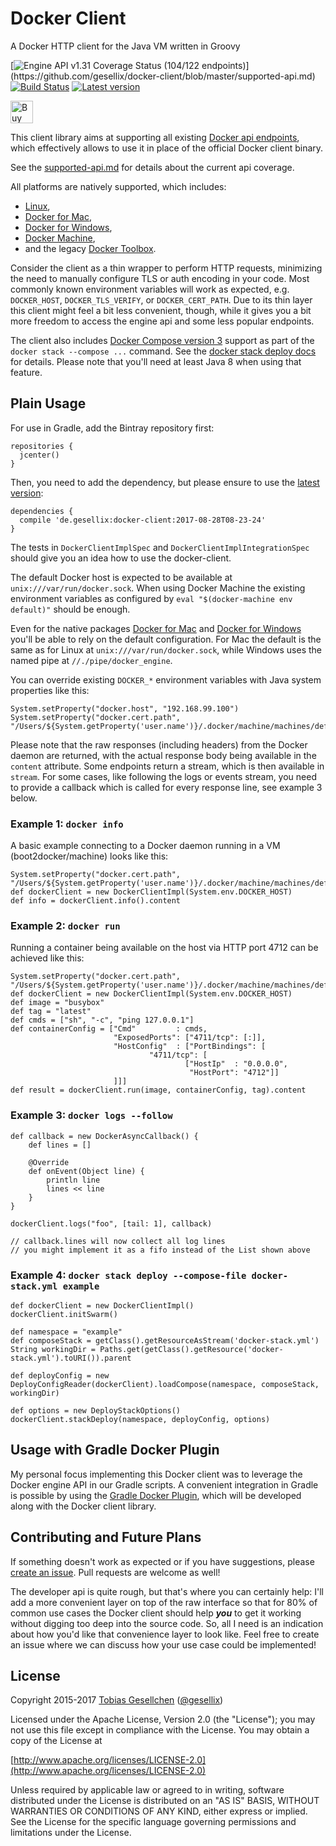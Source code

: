 # Docker Client

A Docker HTTP client for the Java VM written in Groovy

[![Engine API v1.31 Coverage Status (104/122 endpoints)](http://progressed.io/bar/85?title=api%20coverage%20(v1.31))](https://github.com/gesellix/docker-client/blob/master/supported-api.md)
[![Build Status](https://travis-ci.org/gesellix/docker-client.svg)](https://travis-ci.org/gesellix/docker-client)
[![Latest version](https://api.bintray.com/packages/gesellix/docker-utils/docker-client/images/download.svg) ](https://bintray.com/gesellix/docker-utils/docker-client/_latestVersion)

<a href='https://ko-fi.com/A0443PQL' target='_blank'><img height='36' style='border:0px;height:36px;' src='https://az743702.vo.msecnd.net/cdn/kofi4.png?v=0' border='0' alt='Buy Me a Coffee at ko-fi.com' /></a>

This client library aims at supporting all existing [Docker api endpoints](https://docs.docker.com/engine/api/),
 which effectively allows to use it in place of the official Docker client binary.

See the [supported-api.md](https://github.com/gesellix/docker-client/blob/master/supported-api.md)
 for details about the current api coverage.

All platforms are natively supported, which includes:
- [Linux](https://docs.docker.com/engine/installation/linux/),
- [Docker for Mac](https://docs.docker.com/docker-for-mac/),
- [Docker for Windows](https://docs.docker.com/docker-for-windows/),
- [Docker Machine](https://docs.docker.com/machine/overview/),
- and the legacy [Docker Toolbox](https://docs.docker.com/toolbox/overview/).

Consider the client as a thin wrapper to perform HTTP requests, minimizing the need to manually configure
 TLS or auth encoding in your code. Most commonly known environment variables will work as expected,
 e.g. `DOCKER_HOST`, `DOCKER_TLS_VERIFY`, or `DOCKER_CERT_PATH`.
 Due to its thin layer this client might feel a bit less convenient, though,
 while it gives you a bit more freedom to access the engine api and some less popular endpoints.

The client also includes [Docker Compose version 3](https://docs.docker.com/compose/compose-file/) support
 as part of the `docker stack --compose ...` command.
 See the [docker stack deploy docs](https://docs.docker.com/engine/reference/commandline/stack_deploy/) for details.
 Please note that you'll need at least Java 8 when using that feature. 

## Plain Usage

For use in Gradle, add the Bintray repository first:

    repositories {
      jcenter()
    }

Then, you need to add the dependency, but please ensure to use the [latest version](https://bintray.com/gesellix/docker-utils/docker-client/_latestVersion):

    dependencies {
      compile 'de.gesellix:docker-client:2017-08-28T08-23-24'
    }

The tests in `DockerClientImplSpec` and `DockerClientImplIntegrationSpec` should give you an idea how to use the docker-client.

The default Docker host is expected to be available at `unix:///var/run/docker.sock`.
 When using Docker Machine the existing environment variables as configured by `eval "$(docker-machine env default)"` should be enough.

Even for the native packages [Docker for Mac](https://docs.docker.com/docker-for-mac/)
 and [Docker for Windows](https://docs.docker.com/docker-for-windows/) you'll be able to rely on the default configuration.
 For Mac the default is the same as for Linux at `unix:///var/run/docker.sock`, while
 Windows uses the named pipe at `//./pipe/docker_engine`.

You can override existing `DOCKER_*` environment variables with Java system properties like this:

    System.setProperty("docker.host", "192.168.99.100")
    System.setProperty("docker.cert.path", "/Users/${System.getProperty('user.name')}/.docker/machine/machines/default")

Please note that the raw responses (including headers) from the Docker daemon are returned, with the actual response body
 being available in the `content` attribute. Some endpoints return a stream, which is then available in `stream`.
 For some cases, like following the logs or events stream, you need to provide a callback which is called for every
 response line, see example 3 below.

### Example 1: `docker info`

A basic example connecting to a Docker daemon running in a VM (boot2docker/machine) looks like this:

    System.setProperty("docker.cert.path", "/Users/${System.getProperty('user.name')}/.docker/machine/machines/default")
    def dockerClient = new DockerClientImpl(System.env.DOCKER_HOST)
    def info = dockerClient.info().content

### Example 2: `docker run`

Running a container being available on the host via HTTP port 4712 can be achieved like this:

    System.setProperty("docker.cert.path", "/Users/${System.getProperty('user.name')}/.docker/machine/machines/default")
    def dockerClient = new DockerClientImpl(System.env.DOCKER_HOST)
    def image = "busybox"
    def tag = "latest"
    def cmds = ["sh", "-c", "ping 127.0.0.1"]
    def containerConfig = ["Cmd"         : cmds,
                           "ExposedPorts": ["4711/tcp": [:]],
                           "HostConfig"  : ["PortBindings": [
                                   "4711/tcp": [
                                           ["HostIp"  : "0.0.0.0",
                                            "HostPort": "4712"]]
                           ]]]
    def result = dockerClient.run(image, containerConfig, tag).content

### Example 3: `docker logs --follow`

    def callback = new DockerAsyncCallback() {
        def lines = []

        @Override
        def onEvent(Object line) {
            println line
            lines << line
        }
    }

    dockerClient.logs("foo", [tail: 1], callback)

    // callback.lines will now collect all log lines
    // you might implement it as a fifo instead of the List shown above

### Example 4: `docker stack deploy --compose-file docker-stack.yml example`
    
    def dockerClient = new DockerClientImpl()
    dockerClient.initSwarm()

    def namespace = "example"
    def composeStack = getClass().getResourceAsStream('docker-stack.yml')
    String workingDir = Paths.get(getClass().getResource('docker-stack.yml').toURI()).parent

    def deployConfig = new DeployConfigReader(dockerClient).loadCompose(namespace, composeStack, workingDir)

    def options = new DeployStackOptions()
    dockerClient.stackDeploy(namespace, deployConfig, options)


## Usage with Gradle Docker Plugin

My personal focus implementing this Docker client was to leverage the Docker engine API in our Gradle scripts.
A convenient integration in Gradle is possible by using the [Gradle Docker Plugin](https://github.com/gesellix/gradle-docker-plugin),
which will be developed along with the Docker client library.

## Contributing and Future Plans

If something doesn't work as expected or if you have suggestions, please [create an issue](https://github.com/gesellix/docker-client/issues).
Pull requests are welcome as well!

The developer api is quite rough, but that's where you can certainly help: I'll add a more convenient layer
 on top of the raw interface so that for 80% of common use cases the Docker client
 should help _**you**_ to get it working without digging too deep into the source code.
 So, all I need is an indication about how you'd like that convenience layer to look like.
 Feel free to create an issue where we can discuss how your use case could be implemented!

## License

Copyright 2015-2017 [Tobias Gesellchen](https://www.gesellix.net/) ([@gesellix](https://twitter.com/gesellix))

Licensed under the Apache License, Version 2.0 (the "License");
you may not use this file except in compliance with the License.
You may obtain a copy of the License at

[http://www.apache.org/licenses/LICENSE-2.0](http://www.apache.org/licenses/LICENSE-2.0)

Unless required by applicable law or agreed to in writing, software
distributed under the License is distributed on an "AS IS" BASIS,
WITHOUT WARRANTIES OR CONDITIONS OF ANY KIND, either express or implied.
See the License for the specific language governing permissions and
limitations under the License.
